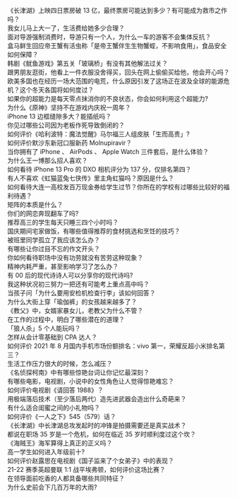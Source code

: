 《长津湖》上映四日票房破 13 亿，最终票房可能达到多少？有可能成为救市之作吗？  
我女儿马上大一了，生活费给她多少合理？  
面对导游强制消费时，导游只有一个人，为什么一车的游客不会集体反抗？  
盒马鲜生回应帝王蟹有活虫称「是帝王蟹伴生生物蟹蛭，不影响食用」，食品安全如何保障？  
韩剧《鱿鱼游戏》第五关「玻璃桥」有没有其他解法过关？  
跟男朋友逛街，他看上一件衣服没舍得买，回头在网上偷偷买给他，他会开心吗？  
欧美多国也在经历一场大范围的电荒，什么原因引发了这场正在波及全球的能源危机？这个冬天各国将如何度过？  
如果你的超能力是每天零点抹消你的不良状态，你会如何利用这个超能力?  
为什么《原神》坚持不在游戏内庆祝一周年？  
iPhone 13 边框缝隙多大？能插纸吗？  
你见过哪些公司因为老板作死导致倒闭的？  
如何评价《哈利波特：魔法觉醒》马尔福三人组皮肤「生而高贵」?  
如何评价默沙东新冠口服新药 Molnupiravir？  
当你拥有了 iPhone 、 AirPods 、 Apple Watch 三件套后，是什么体验？  
为什么王一博那么招人喜欢？  
如何看待 iPhone 13  Pro 的 DXO 相机评分为 137 分，仅排名第四？  
有人不喜欢《虹猫蓝兔七侠传》里主角虹猫吗？原因是什么？  
如何看待大连一高校发百万现金券给学生过节？你所在的学校有过哪些比较好的福利待遇？  
矩阵的本质是什么？  
你们的网恋奔现翻车了吗?  
推荐高三的学生每天只睡三四个小时吗？  
国庆期间宅家做饭，有哪些值得推荐的食材挑选和烹饪的技巧？  
被班里同学孤立了我应该怎么办？  
有哪些让你过目不忘的作文开头？  
你如何看待职场中没有功劳就没有苦劳这种现象？  
精神内耗严重，甚至影响学习了怎么办？  
有 00 后的现代诗诗人可以分享你的现代诗吗?  
我这种状况初三努力一把还有可能考上重点高中吗？  
当孩子问「为什么要用安检机检查行李」该如何回答？  
为什么大街上穿「瑜伽裤」的女孩越来越多了？  
《教父》中，女婿家暴女儿，老教父为什么不管？  
在工作的过程中，明白了哪些潜在的道理？  
「狼人杀」5 个人能玩吗？  
怎样从会计零基础到 CPA 达人？  
如何评价 2021 年 8 月国内手机市场份额排名：vivo 第一，荣耀反超小米排名第三？  
生活工作压力很大的时候，怎么减压？  
《名侦探柯南》中有哪些惊艳台词让你记忆最深刻？  
有哪些电影，电视剧，小说中的女性角色让人觉得惊艳难忘？  
如何评价电视剧《请回答 1988》？  
用极端落后技术（至少落后两代）造先进武器会造出什么奇葩来？  
有什么适合闺蜜之间的小礼物吗？  
如何评价《一人之下》545（579）话？  
《长津湖》中长津湖总攻发起时的冲锋是拍摄需要还是真实战术？  
都说在职场 35 岁是一个危机，如何在临近 35 岁时顺利度过这个坎？  
《海贼王》海军算得上真正的正义吗？  
高一学生如何进入年级前十?  
如何评价赵露思在电视剧《国子监来了个女弟子》中的表现？  
21-22 赛季英超曼联 1:1 战平埃弗顿，如何评价这场比赛？  
在领导面前吃香的人都具备哪些共同特征？  
为什么史前会下几百万年的大雨?  
